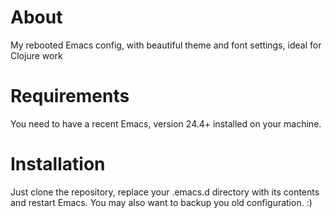 # About
My rebooted Emacs config, with beautiful theme and font settings, ideal for Clojure work

# Requirements
You need to have a recent Emacs, version 24.4+ installed on your machine.

# Installation
Just clone the repository, replace your .emacs.d directory with its contents and restart Emacs.
You may also want to backup you old configuration. :)
